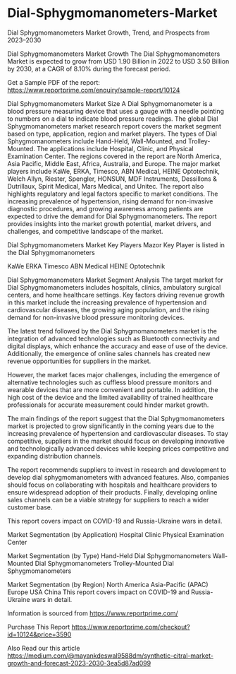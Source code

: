# Dial-Sphygmomanometers-Market
Dial Sphygmomanometers Market Growth, Trend, and Prospects from 2023–2030

Dial Sphygmomanometers Market Growth
The Dial Sphygmomanometers Market is expected to grow from USD 1.90 Billion in 2022 to USD 3.50 Billion by 2030, at a CAGR of 8.10% during the forecast period.

Get a Sample PDF of the report: https://www.reportprime.com/enquiry/sample-report/10124

Dial Sphygmomanometers Market Size
A Dial Sphygmomanometer is a blood pressure measuring device that uses a gauge with a needle pointing to numbers on a dial to indicate blood pressure readings. The global Dial Sphygmomanometers market research report covers the market segment based on type, application, region and market players. The types of Dial Sphygmomanometers include Hand-Held, Wall-Mounted, and Trolley-Mounted. The applications include Hospital, Clinic, and Physical Examination Center. The regions covered in the report are North America, Asia Pacific, Middle East, Africa, Australia, and Europe. The major market players include KaWe, ERKA, Timesco, ABN Medical, HEINE Optotechnik, Welch Allyn, Riester, Spengler, HONSUN, MDF Instruments, Dessillons & Dutrillaux, Spirit Medical, Mars Medical, and Unitec. The report also highlights regulatory and legal factors specific to market conditions. The increasing prevalence of hypertension, rising demand for non-invasive diagnostic procedures, and growing awareness among patients are expected to drive the demand for Dial Sphygmomanometers. The report provides insights into the market growth potential, market drivers, and challenges, and competitive landscape of the market.

Dial Sphygmomanometers Market Key Players
Mazor Key Player is listed in the Dial Sphygmomanometers

KaWe
ERKA
Timesco
ABN Medical
HEINE Optotechnik

Dial Sphygmomanometers Market Segment Analysis
The target market for Dial Sphygmomanometers includes hospitals, clinics, ambulatory surgical centers, and home healthcare settings. Key factors driving revenue growth in this market include the increasing prevalence of hypertension and cardiovascular diseases, the growing aging population, and the rising demand for non-invasive blood pressure monitoring devices.

The latest trend followed by the Dial Sphygmomanometers market is the integration of advanced technologies such as Bluetooth connectivity and digital displays, which enhance the accuracy and ease of use of the device. Additionally, the emergence of online sales channels has created new revenue opportunities for suppliers in the market.

However, the market faces major challenges, including the emergence of alternative technologies such as cuffless blood pressure monitors and wearable devices that are more convenient and portable. In addition, the high cost of the device and the limited availability of trained healthcare professionals for accurate measurement could hinder market growth.

The main findings of the report suggest that the Dial Sphygmomanometers market is projected to grow significantly in the coming years due to the increasing prevalence of hypertension and cardiovascular diseases. To stay competitive, suppliers in the market should focus on developing innovative and technologically advanced devices while keeping prices competitive and expanding distribution channels.

The report recommends suppliers to invest in research and development to develop dial sphygmomanometers with advanced features. Also, companies should focus on collaborating with hospitals and healthcare providers to ensure widespread adoption of their products. Finally, developing online sales channels can be a viable strategy for suppliers to reach a wider customer base.

This report covers impact on COVID-19 and Russia-Ukraine wars in detail.

Market Segmentation (by Application)
Hospital
Clinic
Physical Examination Center

Market Segmentation (by Type)
Hand-Held Dial Sphygmomanometers
Wall-Mounted Dial Sphygmomanometers
Trolley-Mounted Dial Sphygmomanometers

Market Segmentation (by Region)
North America
Asia-Pacific (APAC)
Europe
USA
China
This report covers impact on COVID-19 and Russia-Ukraine wars in detail.

Information is sourced from https://www.reportprime.com/

Purchase This Report
https://www.reportprime.com/checkout?id=10124&price=3590

Also Read our this article
https://medium.com/@mayankdeswal9588dm/synthetic-citral-market-growth-and-forecast-2023-2030-3ea5d87ad099
